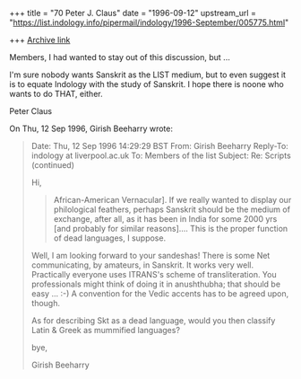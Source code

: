 +++
title = "70 Peter J. Claus"
date = "1996-09-12"
upstream_url = "https://list.indology.info/pipermail/indology/1996-September/005775.html"

+++
[Archive link](https://list.indology.info/pipermail/indology/1996-September/005775.html)

Members,
I had wanted to stay out of this discussion, but ...

I'm sure nobody wants Sanskrit as the LIST medium, but to even suggest it
is to equate Indology with the study of Sanskrit.  I hope there is noone
who wants to do THAT, either.

Peter Claus

On Thu, 12 Sep 1996, Girish Beeharry wrote:

> Date: Thu, 12 Sep 1996 14:29:29 BST
> From: Girish Beeharry <gkb at ast.cam.ac.uk>
> Reply-To: indology at liverpool.ac.uk
> To: Members of the list <indology at liverpool.ac.uk>
> Subject: Re: Scripts (continued)
> 
> Hi,
> 
> >African-American Vernacular].  If we really wanted to display our
> >philological feathers, perhaps Sanskrit should be the medium of exchange,
> >after all, as it has been in India for some 2000 yrs [and probably for
> >similar reasons]....  This is the proper function of dead languages, I
> >suppose.
> 
> Well, I am looking forward to your sandeshas! There is some Net communicating, 
> by amateurs, in Sanskrit. It works very well. Practically everyone uses 
> ITRANS's scheme of transliteration. You professionals might think of doing it 
> in anushthubha; that should be easy ... :-) A convention for the Vedic accents
> has to be agreed upon, though.
> 
> As for describing Skt as a dead language, would you then classify Latin & Greek
> as mummified languages? 
> 
> bye,
> 
> Girish Beeharry
> 
> 





